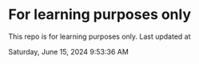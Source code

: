 # For learning purposes only
This repo is for learning purposes only.
Last updated at

Saturday, June 15, 2024 9:53:36 AM

